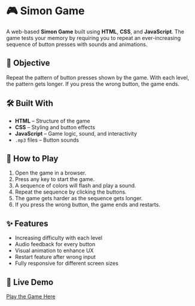 # 🎮 Simon Game

A web-based **Simon Game** built using **HTML**, **CSS**, and **JavaScript**. The game tests your memory by requiring you to repeat an ever-increasing sequence of button presses with sounds and animations.

## 🧠 Objective

Repeat the pattern of button presses shown by the game. With each level, the pattern gets longer. If you press the wrong button, the game ends.

## 🛠️ Built With

- **HTML** – Structure of the game
- **CSS** – Styling and button effects
- **JavaScript** – Game logic, sound, and interactivity
- `.mp3` files – Button sounds

## 🚀 How to Play

1. Open the game in a browser.
2. Press any key to start the game.
3. A sequence of colors will flash and play a sound.
4. Repeat the sequence by clicking the buttons.
5. The game gets harder as the sequence gets longer.
6. If you press the wrong button, the game ends and restarts.

## ✨ Features

- Increasing difficulty with each level
- Audio feedback for every button
- Visual animation to enhance UX
- Restart feature after wrong input
- Fully responsive for different screen sizes

## 🔗 Live Demo

[Play the Game Here](https://yuvanganesh.github.io/Simon-Game/)
